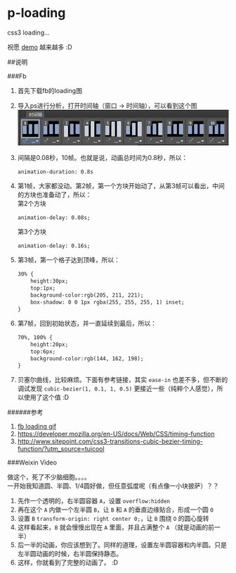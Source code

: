 p-loading
=========

css3 loading...


祝愿 [demo](https://paper.github.io/p-loading/p-loading.htm) 越来越多 :D

##说明

###Fb

1. 首先下载fb的loading图
2. 导入ps进行分析，打开时间轴（窗口 -> 时间轴），可以看到这个图![时间轴](./fb/time-line.png)
3. 间隔是0.08秒，10帧。也就是说，动画总时间为0.8秒，所以：
    ```
    animation-duration: 0.8s
    ```

4. 第1帧，大家都没动。第2帧，第一个方块开始动了，从第3帧可以看出，中间的方块也准备动了，所以：  
    第2个方块
    ```
    animation-delay: 0.08s;
    ```
    第3个方块
    ```
    animation-delay: 0.16s;
    ```

5. 第3帧，第一个格子达到顶峰，所以：
    ```
    30% {
        height:30px;
        top:1px;
        background-color:rgb(205, 211, 221);
        box-shadow: 0 0 1px rgba(255, 255, 255, 1) inset;
    }
    ```

6. 第7帧，回到初始状态，并一直延续到最后，所以：
    ```
    70%, 100% {
        height:20px;
        top:6px;
        background-color:rgb(144, 162, 198);
    }
    ```

7. 贝塞尔曲线，比较麻烦。下面有参考链接，其实 `ease-in` 也差不多，但不断的调试发现 `cubic-bezier(1, 0.1, 1, 0.5)` 更接近一些（纯粹个人感觉），所以使用了这个值 :D

######参考
1. [fb loading gif](./fb/loading-fb.gif)
2. https://developer.mozilla.org/en-US/docs/Web/CSS/timing-function
3. http://www.sitepoint.com/css3-transitions-cubic-bezier-timing-function/?utm_source=tuicool

###Weixin Video

做这个，死了不少脑细胞。。。。  
一开始我知道圆、半圆、1/4圆好做，但任意弧度呢（有点像一小块披萨）？？

1. 先作一个透明的，右半圆容器 `A`，设置 `overflow:hidden`
2. 再在这个 `A` 内做一个左半圆 `B`，让 `B` 和 `A` 的垂直边缘贴合，形成一个圆 `O`
3. 设置 `B` `transform-origin: right center 0;`，让 `B` 围绕 `O` 的圆心旋转
4. 这样看起来，`B` 就会慢慢出现在 `A` 里面，并且占满整个 `A` （就是动画的前一半）
5. 后一半的动画，你应该想到了。同样的道理，设置左半圆容器和内半圆。只是左半圆动画的时候，右半圆保持静态。
6. 这样，你就看到了完整的动画了。 :D

















